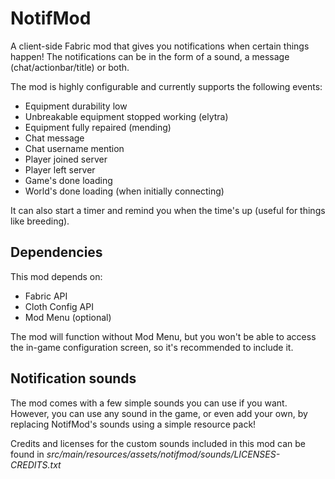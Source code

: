 # NotifMod
A client-side Fabric mod that gives you notifications when certain things happen!
The notifications can be in the form of a sound, a message (chat/actionbar/title) or both.

The mod is highly configurable and currently supports the following events:
- Equipment durability low
- Unbreakable equipment stopped working (elytra)
- Equipment fully repaired (mending)
- Chat message
- Chat username mention
- Player joined server
- Player left server
- Game's done loading
- World's done loading (when initially connecting)

It can also start a timer and remind you when the time's up (useful for things like breeding).

## Dependencies
This mod depends on:
- Fabric API
- Cloth Config API
- Mod Menu (optional)

The mod will function without Mod Menu, but you won't be able to access the
in-game configuration screen, so it's recommended to include it.

## Notification sounds
The mod comes with a few simple sounds you can use if you want. However, you can use any sound
in the game, or even add your own, by replacing NotifMod's sounds using a simple resource pack!

Credits and licenses for the custom sounds included in this mod can be found in *src/main/resources/assets/notifmod/sounds/LICENSES-CREDITS.txt*